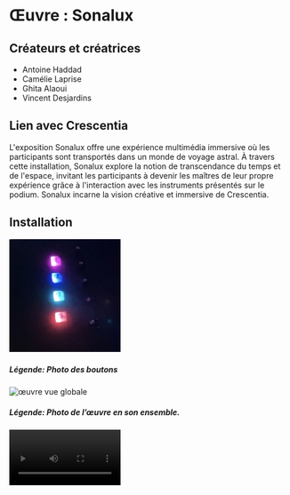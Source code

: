 # Œuvre : Sonalux

## Créateurs et créatrices
- Antoine Haddad
- Camélie Laprise
- Ghita Alaoui
- Vincent Desjardins

## Lien avec Crescentia
L'exposition Sonalux offre une expérience multimédia immersive où les participants sont transportés dans un monde de voyage astral. À travers cette installation, Sonalux explore la notion de transcendance du temps et de l'espace, invitant les participants à devenir les maîtres de leur propre expérience grâce à l'interaction avec les instruments présentés sur le podium. Sonalux incarne la vision créative et immersive de Crescentia.

## Installation
<img src="medias/oeuvre_boutons.jpg" alt="œuvre boutons" width="200"/>
<h5>Légende: Photo des boutons</h5>

<img src="medias/œuvre_vue_globale.jpg" alt="œuvre vue globale" width="200"/>
<h5>Légende: Photo de l’œuvre en son ensemble.</h5>

<video src="medias/oeuvre_demonstration.mp4" alt="œuvre boutons" width="200"/>
<h5>Légende: Photo des boutons</h5>


![Éclairage](./media/experiences/SONALUX_eclairage.jpg)
*Photo de l'éclairage*

![Ensemble](./media/experiences/SONALUX_ensemble.jpg)
*Photo de l'œuvre en ensemble*

![Installation](./media/experiences/SONALUX_installation.jpg)
*Photo de l'installation et des branchements*

![Oeuvre](./media/experiences/SONALUX_large.jpg)
*Photo de l'œuvre*

![Oeuvre en action](./media/experiences/SONALUX_proche.jpg)
*Photo de l'œuvre en action*

## Schéma prévu pour l'installation
![Schema](./media/sonalux_plantation.png)
(source: [Sonalux](https://tim-montmorency.com/2024/projets/Sonalux/docs/web/preproduction.html))

## Lien de l'œuvre
[Sonalux](https://tim-montmorency.com/2024/projets/Sonalux/docs/web/index.html)

